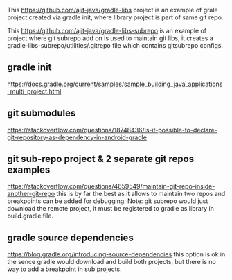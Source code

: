 This https://github.com/ajit-java/gradle-libs project is an example of grale project created via gradle init, where library project is part of same git repo.

This https://github.com/ajit-java/gradle-libs-subrepo is an example of project where git subrepo add on is used to maintain git libs, it creates a gradle-libs-subrepo/utilities/.gitrepo file which contains gitsubrepo configs. 

## gradle init
https://docs.gradle.org/current/samples/sample_building_java_applications_multi_project.html

## git submodules 
https://stackoverflow.com/questions/18748436/is-it-possible-to-declare-git-repository-as-dependency-in-android-gradle

## git sub-repo project & 2 separate git repos examples
https://stackoverflow.com/questions/4659549/maintain-git-repo-inside-another-git-repo
this is by far the best as it allows to maintain two repos and breakpoints can be added for debugging.
Note: git subrepo would just download the remote project, it must be registered to gradle as library in build.gradle file. 
 


## gradle source dependencies
https://blog.gradle.org/introducing-source-dependencies
this option is ok in the sence gradle would download and build both projects, but there is no way to add a breakpoint in sub projects.